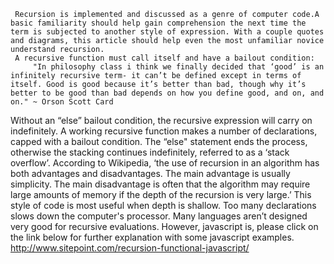      Recursion is implemented and discussed as a genre of computer code.A basic familiarity should help gain comprehension the next time the term is subjected to another style of expression. With a couple quotes and diagrams, this article should help even the most unfamiliar novice understand recursion.
     A recursive function must call itself and have a bailout condition:
         "In philosophy class i think we finally decided that ‘good’ is an infinitely recursive term- it can’t be defined except in terms of itself. Good is good because it’s better than bad, though why it’s better to be good than bad depends on how you define good, and on, and on." ~ Orson Scott Card
Without an “else” bailout condition, the recursive expression will carry on indefinitely.  A working recursive function makes a number of declarations, capped with a bailout condition. 
The “else" statement ends the process, otherwise the stacking continues indefinitely, referred to as a ‘stack overflow’.
     According to Wikipedia, ‘the use of recursion in an algorithm has both advantages and disadvantages. The main advantage is usually simplicity. The main disadvantage is often that the algorithm may require large amounts of memory if the depth of the recursion is very large.’ This style of code is most useful when depth is shallow. Too many declarations slows down the computer's processor. Many languages aren’t designed very good for recursive evaluations. However, javascript is, please click on the link below for further explanation with some javascript examples.
http://www.sitepoint.com/recursion-functional-javascript/
